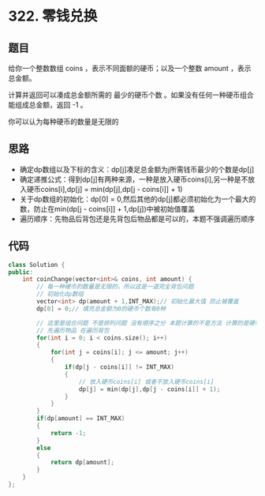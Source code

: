# 322. 零钱兑换

## 题目

给你一个整数数组 coins ，表示不同面额的硬币；以及一个整数 amount ，表示总金额。

计算并返回可以凑成总金额所需的 最少的硬币个数 。如果没有任何一种硬币组合能组成总金额，返回 -1 。

你可以认为每种硬币的数量是无限的

## 思路

* 确定dp数组以及下标的含义：dp[j]凑足总金额为j所需钱币最少的个数是dp[j]
* 确定递推公式：得到dp[j]有两种来源，一种是放入硬币coins[i],另一种是不放入硬币coins[i],dp[j] = min(dp[j],dp[j - coins[i]] + 1)
* 关于dp数组的初始化：dp[0] = 0,然后其他的dp[j]都必须初始化为一个最大的数，防止在min(dp[j - coins[i]] + 1,dp[j])中被初始值覆盖
* 遍历顺序：先物品后背包还是先背包后物品都是可以的，本题不强调遍历顺序

## 代码

```cpp
class Solution {
public:
    int coinChange(vector<int>& coins, int amount) {
        // 每一种硬币的数量是无限的，所以这是一道完全背包问题
        // 初始化dp数组
        vector<int> dp(amount + 1,INT_MAX);// 初始化最大值 防止被覆盖
        dp[0] = 0;// 填充总金额为0的硬币个数有0种

        // 这里是组合问题 不是排列问题 没有顺序之分 本题计算的不是方法 计算的是硬币个数
        // 先遍历物品 在遍历背包
        for(int i = 0; i < coins.size(); i++)
        {
            for(int j = coins[i]; j <= amount; j++)
            {
                if(dp[j - coins[i]] != INT_MAX)
                {
                    // 放入硬币coins[i] 或者不放入硬币coins[i]
                    dp[j] = min(dp[j],dp[j - coins[i]] + 1);
                }
            }
        }
        if(dp[amount] == INT_MAX)
        {
            return -1;
        }
        else
        {
            return dp[amount];
        }
    }
};

```
